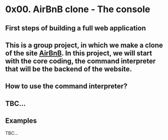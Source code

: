 # 0x00. AirBnB clone - The console #
## First steps of building a **full web application** ##
This is a group project, in which we make a clone of the site [AirBnB](https://www.airbnb.com).
In this project, we will start with the core coding, the **command interpreter** that will be the backend of the website.
---
## How to use the command interpreter?
TBC...
---
## Examples
TBC...
